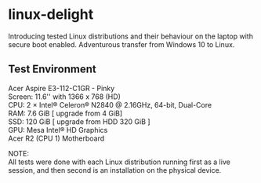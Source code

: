 # linux-delight
Introducing tested Linux distributions and their behaviour on the laptop with secure boot enabled. Adventurous transfer from Windows 10 to Linux.

## Test Environment

Acer Aspire E3-112-C1GR - Pinky  
Screen: 11.6'' with 1366 x 768 (HD)  
CPU: 2 × Intel® Celeron® N2840 @ 2.16GHz, 64-bit, Dual-Core  
RAM: 7.6 GiB [ upgrade from 4 GiB]  
SSD: 120 GiB [ upgrade from HDD 320 GiB ]  
GPU: Mesa Intel® HD Graphics  
Acer R2 (CPU 1) Motherboard  

NOTE:  
All tests were done with each Linux distribution running first as a live session, and then second is an installation on the physical device.  